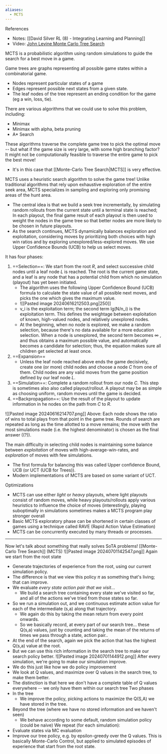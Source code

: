 ```yaml
---
aliases:
  - MCTS
---
```

References
- Notes: [[David Silver RL (8) - Integrating Learning and Planning]]
- Video: [John Levine Monte Carlo Tree Search](https://youtu.be/UXW2yZndl7U?si=j6JWJomA8CYyPIkn)

MCTS is a probabilistic algorithm using random simulations to guide the search for a best move in a game. 

Game trees are graphs representing all possible game states within a combinatorial game.
- Nodes represent particular states of a game
- Edges represent possible next states from a given state.
- The leaf nodes of the tree represent an ending condition for the game (eg a win, loss, tie).

There are various algorithms that we could use to solve this problem, including:
- Minimax
- Minimax with alpha, beta pruning
- A* Search

These algorithms traverse the complete game tree to pick the optimal move -- but what if the game size is very large, with some high branching factor? It might not be computationally feasible to traverse the entire game to pick the best move!
- It's in this case that [[Monte-Carlo Tree Search|MCTS]] is very effective.

MCTS uses a heuristic search algorithm to solve the game tree!
Unlike traditional algorithms that rely upon exhaustive exploration of the entire seek area, MCTS specializes in sampling and exploring only promising areas of the hunt area.
- The central idea is that we build a seek tree incrementally, by simulating random rollouts from the current state until a terminal state is reached; In each playout, the final game result of each playout is then used to weight the nodes in the game tree so that better nodes are more likely to be chosen in future playouts.
- As the search continues, MCTS dynamically balances exploration and exploitation, considering moves by prioritizing both choices with high win ratios and by exploring unexplored/less-explored moves. We use Upper Confidence Bounds (UCB) to help us select moves. 

It has four phases:
1. ==Selection==: We start from the root $R$, and select successive child nodes until a leaf node $L$ is reached. The root is the current game state, and a leaf is any node that has a potential child from which no simulation (playout) has yet been initiated.
	- The algorithm uses the following Upper Confidence Bound (UCB) formula to calculate the state value of all possible next moves, and picks the one which gives the maximum value.
	- ![[Pasted image 20240616212503.png|250]]
	- v_i is the exploitation term; the second term lg(N/n_i) is the exploitation term. This defines the weightage between exploitation of known, high-valued nodes, and relatively unexplored nodes.
	- At the beginning, when no node is explored, we make a random selection, because there's no data available for a more education selection. When a node is unexplored, the second term becomes $\infty$ , and thus obtains a maximum possible value, and automatically becomes a candidate for selection; thus, the equation makes sure all children get selected at least once.
2. ==Expansion==
	- Unless the leaf node reached above ends the game decisively, create one (or more) child nodes and choose a node $C$ from one of them. Child nodes are any valid moves from the game position defined by our leaf node $L$.
3. ==Simulation==: Complete a random rollout from our node $C$. This step is sometimes also also called playout/rollout. A playout may be as simple as choosing uniform, random moves until the game is decided.
4. ==Backpropagation==: Use the result of the playout to update information in he nodes on the path from $C$ to $R$.

![[Pasted image 20240616214707.png]]
Above: Each node shows the ratio of wins to total plays from that point in the game tree.
Rounds of search are repeated as long as the time allotted to a move remains; the move with the most simulations made (i.e. the highest denominator) is chosen as the final answer ((?)).

The main difficulty in selecting child nodes is maintaining some balance between *exploitation* of moves with high-average-win-rates, and *exploration* of moves with few simulations.
- The first formula for balancing this was called Upper confidence Bound, UCB (or UCT (UCB for Trees)).
- Modern implementations of MCTS are based on some variant of UCT.

Optimizations
- MCTS can use either *light* or *heavy* playouts, where light playouts consist of random moves, while heavy playouts/rollouts apply various heuristics to influence the choice of moves (interestingly, playing suboptimally in simulations sometimes makes a MCTS program play stronger overall
- Basic MCTS exploratory phase can be shortened in certain classes of games using a technique called RAVE (Rapid Action Value Estimation)
- MCTS can be concurrently executed by many threads or processes.


----

Now let's talk about something that really solves SoTA problems!
[[Monte-Carlo Tree Search]] (MCTS)
![[Pasted image 20240701142547.png]]
Again we start from the root state
- Generate trajectories of experience from the root, using our current simulation policy.
- The difference is that we view this policy $\pi$ as something that's living; that can improve.
- We evaluate *every state action pair that we visit*...
	- We build a search tree containing every state we've visited so far, and all of the actions we've tried from those states so far.
- So we run a simulation out, and we continuous estimate action value for each of the intermediate (s,a) along that trajectory.
	- We again do this by taking the mean return from every point onwards.
	- So we basically record, at every part of our search tree... these Q(s,a) values, just by counting and taking the mean of the returns of times we pass through a state, action pair..
- At the end of the search, again we pick the action that has the highest Q(s,a) value at the root.
- But we can use this rich information in the search tree to make our search policy better.
![[Pasted image 20240701144912.png]]
After every simulation, we're going to make our simulation improve.
- We do this just like how we do policy improvement
- We look at Q values, and maximize over Q values in the search tree, to make them better.
- The distinction is that here we don't have a complete table of Q values everywhere -- we only have them within our search tree
Two phases
- In the tree
	- We improve the policy, picking actions to maximize the Q(S,A) we have stored in the tree.
- Beyond the tree (where we have no stored information and we haven't seen)
	- We behave according to some default, random simulation policy (could be naive)
We repeat (for each simulation):
- Evaluate states via MC evaluation
- Improve our tree policy, e.g. by epsilon-greedy over the Q values.
This is basically Monte-Carlo Control, but applied to simulated episodes of experience that start from the root state.
